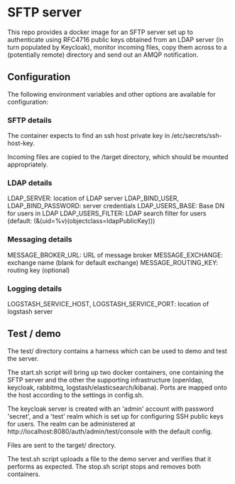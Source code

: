 # SFTP server

This repo provides a docker image for an SFTP server set up to
authenticate using RFC4716 public keys obtained from an LDAP server
(in turn populated by Keycloak), monitor incoming files, copy them
across to a (potentially remote) directory and send out an AMQP
notification.

## Configuration

The following environment variables and other options are available
for configuration:

### SFTP details

The container expects to find an ssh host private key in
/etc/secrets/ssh-host-key.

Incoming files are copied to the /target directory, which should be
mounted appropriately.

### LDAP details

LDAP_SERVER: location of LDAP server
LDAP_BIND_USER, LDAP_BIND_PASSWORD: server credentials
LDAP_USERS_BASE: Base DN for users in LDAP
LDAP_USERS_FILTER: LDAP search filter for users (default: (&(uid=%v)(objectclass=ldapPublicKey)))

### Messaging details

MESSAGE_BROKER_URL: URL of message broker
MESSAGE_EXCHANGE: exchange name (blank for default exchange)
MESSAGE_ROUTING_KEY: routing key (optional)

### Logging details

LOGSTASH_SERVICE_HOST, LOGSTASH_SERVICE_PORT: location of logstash server

## Test / demo

The test/ directory contains a harness which can be used to demo and
test the server.

The start.sh script will bring up two docker containers, one
containing the SFTP server and the other the supporting infrastructure
(openldap, keycloak, rabbitmq, logstash/elasticsearch/kibana).  Ports
are mapped onto the host according to the settings in config.sh.

The keycloak server is created with an 'admin' account with password
'secret', and a 'test' realm which is set up for configuring SSH
public keys for users.  The realm can be administered at
http://localhost:8080/auth/admin/test/console with the default config.

Files are sent to the target/ directory.

The test.sh script uploads a file to the demo server and verifies that
it performs as expected.  The stop.sh script stops and removes both
containers.
